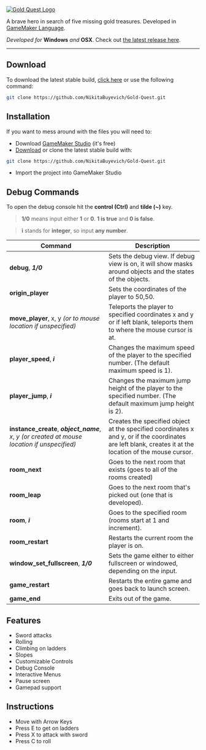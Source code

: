[![Gold Quest Logo](http://ijust.help/img/Just-Title.png)](http://nikitabuyevich.com/)

  A brave hero in search of five missing gold treasures. Developed in [GameMaker Language](http://docs.yoyogames.com/source/dadiospice/002_reference/001_gml%20language%20overview/index.html).

 *Developed for* **Windows** *and* **OSX**. Check out [the latest release here](https://github.com/nikitabuyevich/Gold-Quest/releases).


----------


## Download 
To download the latest stable build, [click here](https://github.com/NikitaBuyevich/Gold-Quest/archive/master.zip) or use the following command:
```bash
git clone https://github.com/NikitaBuyevich/Gold-Quest.git
```
 
 
## Installation

If you want to mess around with the files you will need to:

* Download [GameMaker Studio](http://www.yoyogames.com/studio/download) (it's free)
* [Download](https://github.com/NikitaBuyevich/Gold-Quest/archive/master.zip) or clone the latest stable build with:
```bash
git clone https://github.com/NikitaBuyevich/Gold-Quest.git
```
* Import the project into GameMaker Studio


## Debug Commands
To open the debug console hit the **control (Ctrl)** and **tilde (~)** key.
> **1/0** means input either **1** or **0**. **1 is true** and **0 is false**.

> **i** stands for **integer**, so input **any number**.

| Command | Description |
| --- | --- |
| **debug**, ***1/0*** | Sets the debug view. If debug view is on, it will show masks around objects and the states of the objects.|
| **origin_player** | Sets the coordinates of the player to 50,50. |
| **move_player**, x, y *(or to mouse location if unspecified)*| Teleports the player to specified coordinates x and y or if left blank, teleports them to where the mouse cursor is at. |
| **player_speed**, ***i***| Changes the maximum speed of the player to the specified number. (The default maximum speed is 1). |
| **player_jump**, ***i*** | Changes the maximum jump height of the player to the specified number. (The default maximum jump height is 2). |
| **instance_create**, ***object_name***, *x*, *y* *(or created at mouse location if unspecified)* | Creates the specified object at the specified coordinates x and y, or if the coordinates are left blank, creates it at the location of the mouse cursor.  |
| **room_next** | Goes to the next room that exists (goes to all of the rooms created)  |
| **room_leap** | Goes to the next room that's picked out (one that is developed). |
| **room**, ***i*** | Goes to the specified room (rooms start at 1 and increment). |
| **room_restart** | Restarts the current room the player is on. |
| **window_set_fullscreen**, ***1/0*** | Sets the game either to either fullscreen or windowed, depending on the input. |
| **game_restart** | Restarts the entire game and goes back to launch screen. |
| **game_end** | Exits out of the game. |

## Features

- Sword attacks
- Rolling
- Climbing on ladders
- Slopes
- Customizable Controls
- Debug Console
- Interactive Menus 
- Pause screen
- Gamepad support

## Instructions
- Move with Arrow Keys
- Press E to get on ladders
- Press X to attack with sword
- Press C to roll